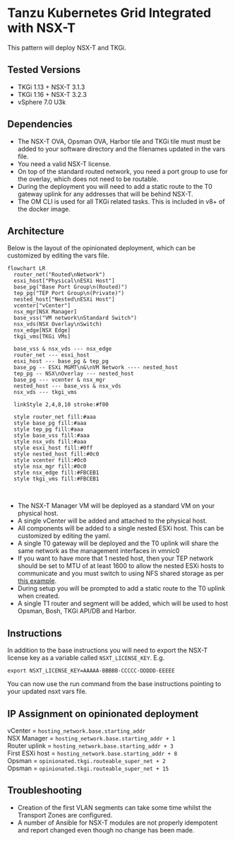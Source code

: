 # Tanzu Kubernetes Grid Integrated with NSX-T

This pattern will deploy NSX-T and TKGi.

## Tested Versions
- TKGi 1.13 + NSX-T 3.1.3
- TKGi 1.16 + NSX-T 3.2.3 
- vSphere 7.0 U3k

## Dependencies
- The NSX-T OVA, Opsman OVA, Harbor tile and TKGi tile must must be added to your software directory and the filenames updated in the vars file.
- You need a valid NSX-T license.
- On top of the standard routed network, you need a port group to use for the overlay, which does not need to be routable.
- During the deployment you will need to add a static route to the T0 gateway uplink for any addresses that will be behind NSX-T.
- The OM CLI is used for all TKGi related tasks. This is included in v8+ of the docker image.

## Architecture
Below is the layout of the opinionated deployment, which can be customized by editing the vars file.</br>

```mermaid
flowchart LR
  router_net("Routed\nNetwork")
  esxi_host["Physical\nESXi Host"]
  base_pg("Base Port Group\n(Routed)")
  tep_pg("TEP Port Group\n(Private)")
  nested_host["Nested\nESXi Host"]
  vcenter["vCenter"]
  nsx_mgr[NSX Manager]
  base_vss("VM network\nStandard Switch")
  nsx_vds(NSX Overlay\nSwitch)
  nsx_edge[NSX Edge]
  tkgi_vms[TKGi VMs]

  base_vss & nsx_vds --- nsx_edge
  router_net --- esxi_host
  esxi_host --- base_pg & tep_pg
  base_pg -- ESXi MGMT\n&\nVM Network ---- nested_host
  tep_pg -- NSX\nOverlay --- nested_host
  base_pg --- vcenter & nsx_mgr
  nested_host --- base_vss & nsx_vds
  nsx_vds --- tkgi_vms
  
  linkStyle 2,4,8,10 stroke:#f00

  style router_net fill:#aaa
  style base_pg fill:#aaa
  style tep_pg fill:#aaa
  style base_vss fill:#aaa
  style nsx_vds fill:#aaa
  style esxi_host fill:#0ff
  style nested_host fill:#0c0
  style vcenter fill:#0c0
  style nsx_mgr fill:#0c0
  style nsx_edge fill:#FBCEB1
  style tkgi_vms fill:#FBCEB1
```
</br>

- The NSX-T Manager VM will be deployed as a standard VM on your physical host.
- A single vCenter will be added and attached to the physical host.
- All components will be added to a single nested ESXi host. This can be customized by editing the yaml.
- A single T0 gateway will be deployed and the T0 uplink will share the same network as the management interfaces in vmnic0
- If you want to have more that 1 nested host, then your TEP network should be set to MTU of at least 1600 to allow the nested ESXi hosts to communicate and you must switch to using NFS shared storage as per [this example](../../base-vsphere/minimal-opinionated-nfs.yml).
- During setup you will be prompted to add a static route to the T0 uplink when created.
- A single T1 router and segment will be added, which will be used to host Opsman, Bosh, TKGi API/DB and Harbor.

## Instructions
In addition to the base instructions you will need to export the NSX-T license key as a variable called `NSXT_LICENSE_KEY`. E.g.
```
export NSXT_LICENSE_KEY=AAAAA-BBBBB-CCCCC-DDDDD-EEEEE
```
You can now use the run command from the base instructions pointing to your updated nsxt vars file.

## IP Assignment on opinionated deployment

vCenter = `hosting_network.base.starting_addr`<br/>
NSX Manager = `hosting_network.base.starting_addr + 1`<br/>
Router uplink = `hosting_network.base.starting_addr + 3`<br/>
First ESXi host = `hosting_network.base.starting_addr + 8`<br/>
Opsman = `opinionated.tkgi.routeable_super_net + 2`<br/>
Opsman = `opinionated.tkgi.routeable_super_net + 15`<br/>

## Troubleshooting
- Creation of the first VLAN segments can take some time whilst the Transport Zones are configured.
- A number of Ansible for NSX-T modules are not properly idempotent and report changed even though no change has been made.